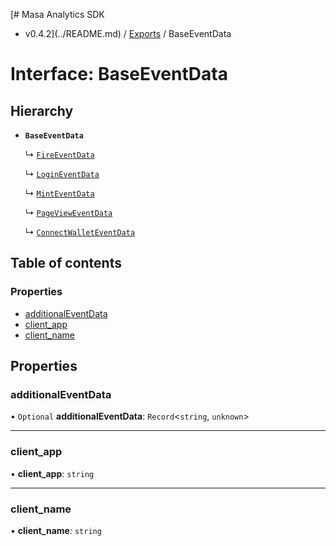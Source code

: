 [# Masa Analytics SDK
 - v0.4.2](../README.md) / [Exports](../modules.md) / BaseEventData

# Interface: BaseEventData

## Hierarchy

- **`BaseEventData`**

  ↳ [`FireEventData`](FireEventData.md)

  ↳ [`LoginEventData`](LoginEventData.md)

  ↳ [`MintEventData`](MintEventData.md)

  ↳ [`PageViewEventData`](PageViewEventData.md)

  ↳ [`ConnectWalletEventData`](ConnectWalletEventData.md)

## Table of contents

### Properties

- [additionalEventData](BaseEventData.md#additionaleventdata)
- [client\_app](BaseEventData.md#client_app)
- [client\_name](BaseEventData.md#client_name)

## Properties

### additionalEventData

• `Optional` **additionalEventData**: `Record`\<`string`, `unknown`\>

___

### client\_app

• **client\_app**: `string`

___

### client\_name

• **client\_name**: `string`
